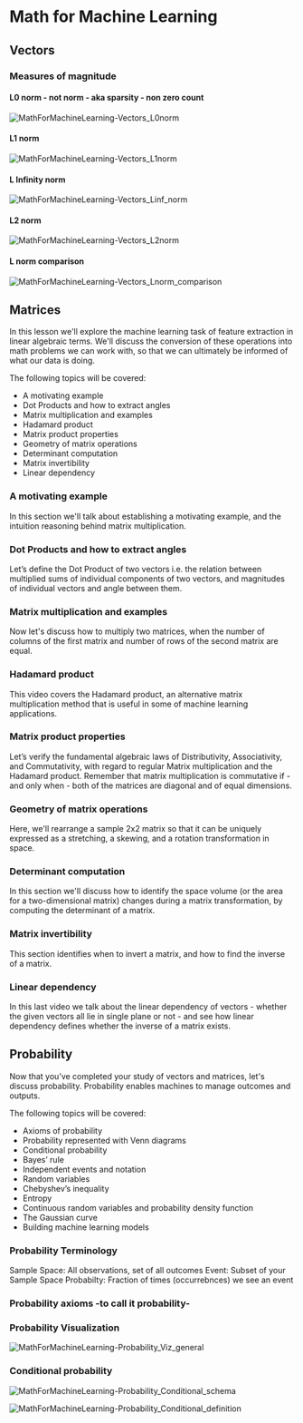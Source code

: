 # Math for Machine Learning

## Vectors

### Measures of magnitude

#### L0 norm - not norm - aka sparsity - non zero count

![MathForMachineLearning-Vectors_L0norm](MathForMachineLearning-Vectors_L0norm.png "Vectors_L0norm")

#### L1 norm

![MathForMachineLearning-Vectors_L1norm](MathForMachineLearning-Vectors_L1norm.png "Vectors_L1norm")

#### L Infinity norm

![MathForMachineLearning-Vectors_Linf_norm](MathForMachineLearning-Vectors_Linf_norm.png "Vectors_Linf_norm")

#### L2 norm

![MathForMachineLearning-Vectors_L2norm](MathForMachineLearning-Vectors_L2norm.png "Vectors_L2norm")

#### L norm comparison

![MathForMachineLearning-Vectors_Lnorm_comparison](MathForMachineLearning-Vectors_Lnorm_comparison.png "Vectors_Lnorm_comparison")

## Matrices

In this lesson we'll explore the machine learning task of feature extraction in linear algebraic terms. We'll discuss the conversion of these operations into math problems we can work with, so that we can ultimately be informed of what our data is doing. 

The following topics will be covered:
* A motivating example
* Dot Products and how to extract angles
* Matrix multiplication and examples
* Hadamard product
* Matrix product properties
* Geometry of matrix operations
* Determinant computation
* Matrix invertibility
* Linear dependency

### A motivating example

In this section we'll talk about establishing a motivating example, and the intuition reasoning behind matrix multiplication.

### Dot Products and how to extract angles

Let’s define the Dot Product of two vectors i.e. the relation between multiplied sums of individual components of two vectors, and magnitudes of individual vectors and angle between them.

### Matrix multiplication and examples

Now let's discuss how to multiply two matrices, when the number of columns of the first matrix and number of rows of the second matrix are equal.

### Hadamard product

This video covers the Hadamard product, an alternative matrix multiplication method that is useful in some of machine learning applications.

### Matrix product properties

Let’s verify the fundamental algebraic laws of Distributivity, Associativity, and Commutativity, with regard to regular Matrix multiplication and the Hadamard product. Remember that matrix multiplication is commutative if - and only when - both of the matrices are diagonal and of equal dimensions.

### Geometry of matrix operations

Here, we'll rearrange a sample 2x2 matrix so that it can be uniquely expressed as a stretching, a skewing, and a rotation transformation in space.

### Determinant computation

In this section we'll discuss how to identify the space volume (or the area for a two-dimensional matrix) changes during a matrix transformation, by computing the determinant of a matrix.

### Matrix invertibility

This section identifies when to invert a matrix, and how to find the inverse of a matrix.

### Linear dependency

In this last video we talk about the linear dependency of vectors - whether the given vectors all lie in single plane or not - and see how linear dependency defines whether the inverse of a matrix exists.

## Probability

Now that you’ve completed your study of vectors and matrices, let's discuss probability. Probability enables machines to manage outcomes and outputs. 

The following topics will be covered:
* Axioms of probability
* Probability represented with Venn diagrams
* Conditional probability
* Bayes’ rule
* Independent events and notation
* Random variables
* Chebyshev’s inequality
* Entropy
* Continuous random variables and probability density function
* The Gaussian curve
* Building machine learning models

### Probability Terminology

Sample Space: All observations, set of all outcomes
Event: Subset of your Sample Space
Probabilty: Fraction of times (occurrebnces) we see an event

### Probability axioms -to call it probability-

### Probability Visualization

![MathForMachineLearning-Probability_Viz_general](MathForMachineLearning-Probability_Viz_general.png "Probability_Viz_general")

### Conditional probability

![MathForMachineLearning-Probability_Conditional_schema](MathForMachineLearning-Probability_Conditional_schema.png "Probability_Conditional_schema")

![MathForMachineLearning-Probability_Conditional_definition](MathForMachineLearning-Probability_Conditional_definition.png "Probability_Conditional_definition")

